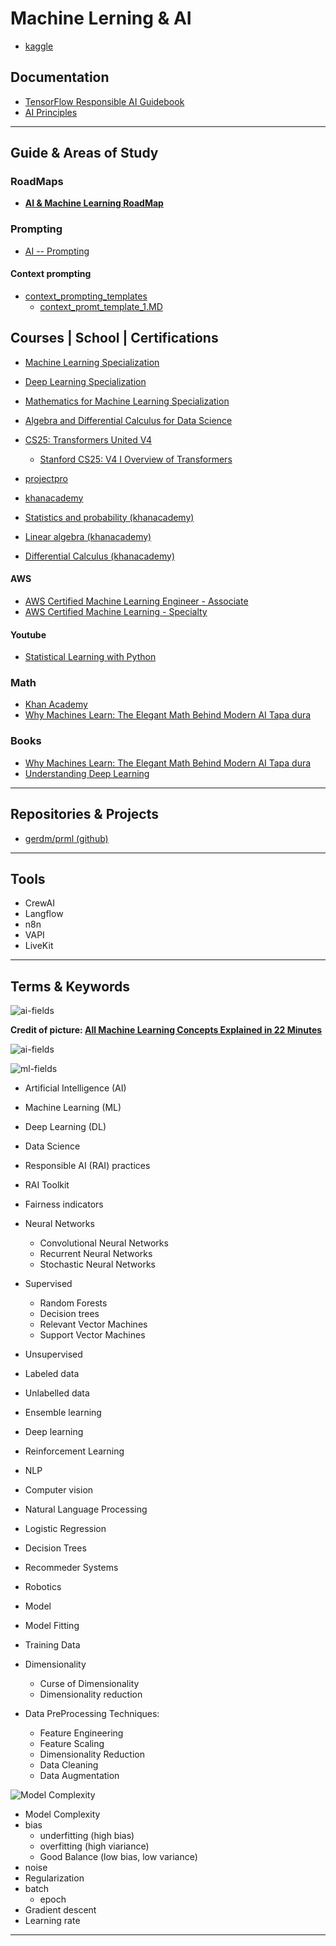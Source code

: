 Machine Lerning & AI
========


* [kaggle](https://www.kaggle.com/)

Documentation
-------------

* [TensorFlow Responsible AI Guidebook ](https://www.tensorflow.org/responsible_ai/tutorials)
* [AI Principles](https://www.blog.google/technology/ai/ai-principles/)

---

Guide & Areas of Study
-----------------------


### RoadMaps

* **[AI & Machine Learning RoadMap](./roadmap.md)**


### Prompting


* [AI -- Prompting](./prompting.md)

#### Context prompting


* [context_prompting_templates](./context_prompting_templates)
    * [context_promt_template_1.MD](./context_prompting_templates/context_promt_template_1.MD)


Courses | School | Certifications
-------------


* [Machine Learning Specialization](https://www.coursera.org/specializations/machine-learning-introduction)
* [Deep Learning Specialization](https://www.coursera.org/specializations/deep-learning)
* [Mathematics for Machine Learning Specialization](https://www.coursera.org/specializations/mathematics-machine-learning)
* [Algebra and Differential Calculus for Data Science](https://www.coursera.org/learn/algebra-and-differential-calculus-for-data-science)

* [CS25: Transformers United V4](https://web.stanford.edu/class/cs25/past/cs25-v4/)
    * [Stanford CS25: V4 I Overview of Transformers](https://www.youtube.com/watch?v=fKMB5UlVY1E)

* [projectpro](https://www.projectpro.io/)
* [khanacademy](http://khanacademy.org/)

* [Statistics and probability (khanacademy)](https://www.khanacademy.org/math/statistics-probability)
* [Linear algebra (khanacademy)](https://www.khanacademy.org/math/linear-algebra)
* [Differential Calculus (khanacademy)](https://www.khanacademy.org/math/differential-calculus)

#### AWS

* [AWS Certified Machine Learning Engineer - Associate](https://aws.amazon.com/certification/certified-machine-learning-engineer-associate/)
* [AWS Certified Machine Learning - Specialty](https://aws.amazon.com/certification/certified-machine-learning-specialty/)

#### Youtube

* [Statistical Learning with Python](https://www.youtube.com/playlist?list=PLoROMvodv4rPP6braWoRt5UCXYZ71GZIQ)

### Math

* [Khan Academy](https://www.khanacademy.org/)
* [Why Machines Learn: The Elegant Math Behind Modern AI Tapa dura](https://www.amazon.es/Why-Machines-Learn-Elegant-Behind/dp/0593185749)


### Books

* [Why Machines Learn: The Elegant Math Behind Modern AI Tapa dura](https://www.amazon.es/Why-Machines-Learn-Elegant-Behind/dp/0593185749)
* [Understanding Deep Learning](https://udlbook.github.io/udlbook/)


---

Repositories & Projects
-----------------------

* [gerdm/prml (github)](https://github.com/gerdm/prml)

---

Tools
------

* CrewAI
* Langflow
* n8n
* VAPI
* LiveKit


---

Terms & Keywords
----------------

![ai-fields](image-1.png)

**Credit of picture: [All Machine Learning Concepts Explained in 22 Minutes](https://www.youtube.com/watch?v=Fa_V9fP2tpU&t=24s)**

![ai-fields](image-2.png)


![ml-fields](image-3.png)

* Artificial Intelligence (AI)
* Machine Learning (ML)
* Deep Learning (DL)
* Data Science


* Responsible AI (RAI) practices
* RAI Toolkit 
* Fairness indicators
* Neural Networks
    * Convolutional Neural Networks
    * Recurrent Neural Networks
    * Stochastic Neural Networks
* Supervised 
    * Random Forests
    * Decision trees
    * Relevant Vector Machines
    * Support Vector Machines
* Unsupervised
* Labeled data
* Unlabelled data


* Ensemble learning
* Deep learning
* Reinforcement Learning
* NLP
* Computer vision
* Natural Language Processing


* Logistic Regression
* Decision Trees
* Recommeder Systems
* Robotics
* Model
* Model Fitting
* Training Data
* Dimensionality
    * Curse of Dimensionality
    * Dimensionality reduction

* Data PreProcessing Techniques:
    * Feature Engineering
    * Feature Scaling
    * Dimensionality Reduction
    * Data Cleaning
    * Data Augmentation

![Model Complexity](image-4.png)

* Model Complexity
* bias
    * underfitting (high bias)
    * overfitting (high viariance) 
    * Good Balance (low bias, low variance)
* noise
* Regularization
* batch 
    * epoch
* Gradient descent
* Learning rate

---
